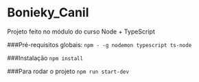 # Bonieky_Canil

Projeto feito no módulo do curso Node + TypeScript

###Pré-requisitos globais:
`npm - -g nodemon typescript ts-node`

###Instalação
`npm install`

###Para rodar o projeto
`npm run start-dev`
